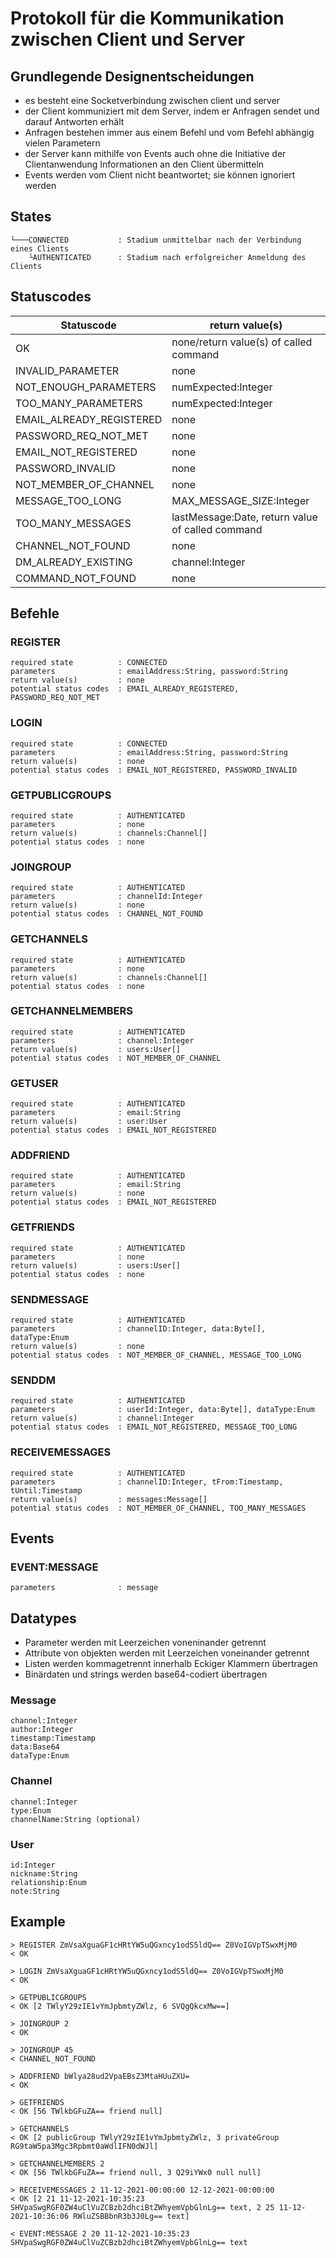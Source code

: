# Protokoll für die Kommunikation zwischen Client und Server

## Grundlegende Designentscheidungen

* es besteht eine Socketverbindung zwischen client und server
* der Client kommuniziert mit dem Server, indem er Anfragen sendet und darauf Antworten erhält
* Anfragen bestehen immer aus einem Befehl und vom Befehl abhängig vielen Parametern
* der Server kann mithilfe von Events auch ohne die Initiative der Clientanwendung Informationen an den Client übermitteln
* Events werden vom Client nicht beantwortet; sie können ignoriert werden

## States

```
└───CONNECTED           : Stadium unmittelbar nach der Verbindung eines Clients
    └AUTHENTICATED      : Stadium nach erfolgreicher Anmeldung des Clients
```

## Statuscodes

| Statuscode               | return value(s)                                  |
|--------------------------|--------------------------------------------------|
| OK                       | none/return value(s) of called command           |
| INVALID_PARAMETER        | none                                             |
| NOT_ENOUGH_PARAMETERS    | numExpected:Integer                              |
| TOO_MANY_PARAMETERS      | numExpected:Integer                              |
| EMAIL_ALREADY_REGISTERED | none                                             |
| PASSWORD_REQ_NOT_MET     | none                                             |
| EMAIL_NOT_REGISTERED     | none                                             |
| PASSWORD_INVALID         | none                                             |
| NOT_MEMBER_OF_CHANNEL    | none                                             |
| MESSAGE_TOO_LONG         | MAX_MESSAGE_SIZE:Integer                         |
| TOO_MANY_MESSAGES        | lastMessage:Date, return value of called command |
| CHANNEL_NOT_FOUND        | none                                             |
| DM_ALREADY_EXISTING      | channel:Integer                                  |
| COMMAND_NOT_FOUND        | none                                             |

## Befehle

### REGISTER

```
required state          : CONNECTED
parameters              : emailAddress:String, password:String
return value(s)         : none
potential status codes  : EMAIL_ALREADY_REGISTERED, PASSWORD_REQ_NOT_MET
```

### LOGIN

```
required state          : CONNECTED
parameters              : emailAddress:String, password:String
return value(s)         : none
potential status codes  : EMAIL_NOT_REGISTERED, PASSWORD_INVALID
```

### GETPUBLICGROUPS

```
required state          : AUTHENTICATED
parameters              : none
return value(s)         : channels:Channel[]
potential status codes  : none
```

### JOINGROUP

```
required state          : AUTHENTICATED
parameters              : channelId:Integer
return value(s)         : none
potential status codes  : CHANNEL_NOT_FOUND
```

### GETCHANNELS

```
required state          : AUTHENTICATED
parameters              : none
return value(s)         : channels:Channel[]
potential status codes  : none
```

### GETCHANNELMEMBERS

```
required state          : AUTHENTICATED
parameters              : channel:Integer
return value(s)         : users:User[]
potential status codes  : NOT_MEMBER_OF_CHANNEL
```

### GETUSER

```
required state          : AUTHENTICATED
parameters              : email:String
return value(s)         : user:User
potential status codes  : EMAIL_NOT_REGISTERED
```

### ADDFRIEND

```
required state          : AUTHENTICATED
parameters              : email:String
return value(s)         : none
potential status codes  : EMAIL_NOT_REGISTERED
```

### GETFRIENDS

```
required state          : AUTHENTICATED
parameters              : none
return value(s)         : users:User[]
potential status codes  : none
```

### SENDMESSAGE

```
required state          : AUTHENTICATED
parameters              : channelID:Integer, data:Byte[], dataType:Enum
return value(s)         : none
potential status codes  : NOT_MEMBER_OF_CHANNEL, MESSAGE_TOO_LONG
```

### SENDDM

```
required state          : AUTHENTICATED
parameters              : userId:Integer, data:Byte[], dataType:Enum
return value(s)         : channel:Integer
potential status codes  : EMAIL_NOT_REGISTERED, MESSAGE_TOO_LONG
```

### RECEIVEMESSAGES

```
required state          : AUTHENTICATED
parameters              : channelID:Integer, tFrom:Timestamp, tUntil:Timestamp
return value(s)         : messages:Message[]
potential status codes  : NOT_MEMBER_OF_CHANNEL, TOO_MANY_MESSAGES
```

## Events

### EVENT:MESSAGE

```
parameters              : message
```

## Datatypes

* Parameter werden mit Leerzeichen voneninander getrennt
* Attribute von objekten werden mit Leerzeichen voneinander getrennt
* Listen werden kommagetrennt innerhalb Eckiger Klammern übertragen
* Binärdaten und strings werden base64-codiert übertragen

### Message

```
channel:Integer
author:Integer
timestamp:Timestamp
data:Base64
dataType:Enum
```

### Channel

```
channel:Integer
type:Enum
channelName:String (optional)
```

### User

```
id:Integer
nickname:String
relationship:Enum
note:String
```

## Example

```
> REGISTER ZmVsaXguaGF1cHRtYW5uQGxncy1odS5ldQ== Z0VoIGVpTSwxMjM0
< OK

> LOGIN ZmVsaXguaGF1cHRtYW5uQGxncy1odS5ldQ== Z0VoIGVpTSwxMjM0
< OK

> GETPUBLICGROUPS
< OK [2 TWlyY29zIE1vYmJpbmtyZWlz, 6 SVQgQkcxMw==]

> JOINGROUP 2
< OK

> JOINGROUP 45
< CHANNEL_NOT_FOUND

> ADDFRIEND bWlya28ud2VpaEBsZ3MtaHUuZXU=
< OK

> GETFRIENDS
< OK [56 TWlkbGFuZA== friend null]

> GETCHANNELS
< OK [2 publicGroup TWlyY29zIE1vYmJpbmtyZWlz, 3 privateGroup RG9taW5pa3Mgc3Rpbmt0aWdlIFN0dWJl]

> GETCHANNELMEMBERS 2
< OK [56 TWlkbGFuZA== friend null, 3 Q29iYWx0 null null]

> RECEIVEMESSAGES 2 11-12-2021-00:00:00 12-12-2021-00:00:00
< OK [2 21 11-12-2021-10:35:23 SHVpaSwgRGF0ZW4uClVuZCBzb2dhciBtZWhyemVpbGlnLg== text, 2 25 11-12-2021-10:36:06 RWluZSBBbnR3b3J0Lg== text]

< EVENT:MESSAGE 2 20 11-12-2021-10:35:23 SHVpaSwgRGF0ZW4uClVuZCBzb2dhciBtZWhyemVpbGlnLg== text
```
